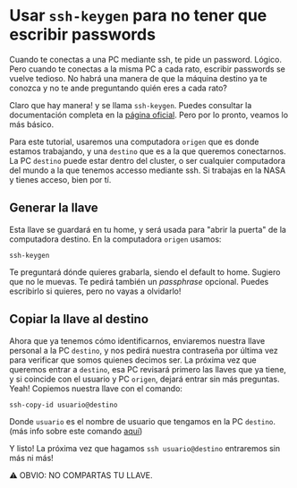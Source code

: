 # Usar `ssh-keygen` para no tener que escribir passwords


Cuando te conectas a una PC mediante ssh, te pide un password. Lógico. Pero cuando te conectas a la misma PC a cada rato, escribir passwords se vuelve tedioso. No habrá una manera de que la máquina destino ya te conozca y no te ande preguntando quién eres a cada rato? 

Claro que hay manera! y se llama `ssh-keygen`. Puedes consultar la documentación completa en la [página oficial](https://www.ssh.com/academy/ssh/keygen). Pero por lo pronto, veamos lo más básico.


Para este tutorial, usaremos una computadora `origen` que es donde estamos trabajando, y una `destino` que es a la que queremos conectarnos. La PC `destino` puede estar dentro del cluster, o ser cualquier computadora del mundo a la que tenemos accesso mediante ssh. Si trabajas en la NASA y tienes acceso, bien por tí.

## Generar la llave
Esta llave se guardará en tu home, y será usada para "abrir la puerta" de la computadora destino. En la computadora `origen` usamos:

    ssh-keygen

Te preguntará dónde quieres grabarla, siendo el default to home. Sugiero que no le muevas. Te pedirá también un _passphrase_ opcional. Puedes escribirlo si quieres, pero no vayas a olvidarlo!


## Copiar la llave al destino
Ahora que ya tenemos cómo identificarnos, enviaremos nuestra llave personal a la PC `destino`, y nos pedirá nuestra contraseña por última vez para verificar que somos quienes decimos ser. La próxima vez que queremos entrar a `destino`, esa PC revisará primero las llaves que ya tiene, y si coincide con el usuario y PC `origen`, dejará entrar sin más preguntas. Yeah!  Copiemos nuestra llave con el comando:

    ssh-copy-id usuario@destino

Donde `usuario` es el nombre de usuario que tengamos en la PC `destino`. (más info sobre este comando [aquí](https://www.ssh.com/academy/ssh/copy-id#:~:text=ssh%2Dcopy%2Did%20installs%20an,tool%20is%20part%20of%20OpenSSH.))

Y listo! La próxima vez que hagamos `ssh usuario@destino` entraremos sin más ni más!

:warning: OBVIO: NO COMPARTAS TU LLAVE.


